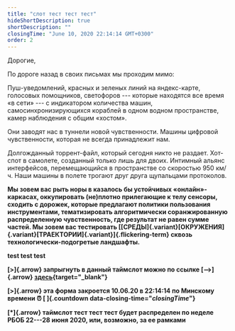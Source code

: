 ```yaml
---
title: "слот тест тест тест"
hideShortDescription: true
shortDescription: ""
closingTime: "June 10, 2020 22:14:14 GMT+0300"
order: 2
---
```


Дорогие,

По дороге назад в своих письмах мы проходим мимо:

Пуш-уведомлений, красных и зеленых линий на яндекс-карте, голосовых помощников, светофоров --- которые находятся все время «в сети» --- с индикатором количества машин, самосинхронизирующихся кораблей в одном водном пространстве, камер наблюдения с общим «хостом».

Они заводят нас в туннели новой чувственности. Машины цифровой чувственности, которая не всегда принадлежит нам.

Долгожданный торрент-файл, который сегодня никто не раздает. Хот-спот в самолете, созданный только лишь для двоих. Интимный альянс интерфейсов, перемещающийся в пространстве со скоростью 950&nbsp;км/ч. Наши машины в полете трогают друг друга щупальцами протоколов.

**Мы зовем вас рыть норы в казалось бы устойчивых «онлайн»-каркасах, оккупировать (не)плотно прилегающие к телу сенсоры, сходить с дорожек, которые предлагают политики пользования инструментами, тематизировать алгоритмически соранжированную распределенную чувственность, где результат не равен сумме частей. Мы зовем вас тестировать [[СРЕДЫ]{.variant}[ОКРУЖЕНИЯ]{.variant}[ТРАЕКТОРИИ]{.variant}]{.flickering-term} сквозь технологически-подогретые ландшафты.**

**test test test**

**[>]{.arrow} запрыгнуть в данный таймслот можно по ссылке [——>]{.arrow} [здесь](https://docs.google.com/forms/d/e/1FAIpQLSd7PasGbBpEOVWdOzwTMtY8dBAOmwXRYirTQz8hVsgYeVR32w/viewform){target="_blank"}**

**[>]{.arrow} эта форма закроется 10.06.20 в 22:14:14 по Минскому времени ⏰&nbsp;[&nbsp;]{.countdown data-closing-time="$closingTime$"}**

**[*]{.arrow} таймслот тест тест тест будет распределен по неделе РБОБ 22---28 июня 2020, или, возможно, за ее рамками**
